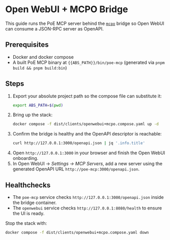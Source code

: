 # Open WebUI + MCPO Bridge

This guide runs the PoE MCP server behind the [`mcpo`](https://github.com/modelcontextprotocol/mcpo) bridge so Open WebUI can consume a JSON-RPC server as OpenAPI.

## Prerequisites
- Docker and docker compose
- A built PoE MCP binary at `{{ABS_PATH}}/bin/poe-mcp` (generated via `pnpm build && pnpm build:bin`)

## Steps
1. Export your absolute project path so the compose file can substitute it:
   ```bash
   export ABS_PATH=$(pwd)
   ```
2. Bring up the stack:
   ```bash
   docker compose -f dist/clients/openwebui+mcpo.compose.yaml up -d
   ```
3. Confirm the bridge is healthy and the OpenAPI descriptor is reachable:
   ```bash
   curl http://127.0.0.1:3000/openapi.json | jq '.info.title'
   ```
4. Open `http://127.0.0.1:3000` in your browser and finish the Open WebUI onboarding.
5. In Open WebUI → *Settings → MCP Servers*, add a new server using the generated OpenAPI URL `http://poe-mcp:3000/openapi.json`.

## Healthchecks
- The `poe-mcp` service checks `http://127.0.0.1:3000/openapi.json` inside the bridge container.
- The `openwebui` service checks `http://127.0.0.1:8080/health` to ensure the UI is ready.

Stop the stack with:
```bash
docker compose -f dist/clients/openwebui+mcpo.compose.yaml down
```
